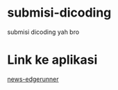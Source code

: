# submisi-dicoding
submisi dicoding yah bro
# Link ke aplikasi
[news-edgerunner](https://news-edgerunner.netlify.app)
